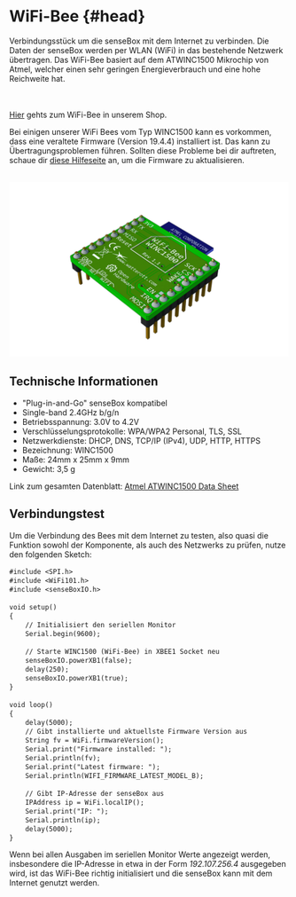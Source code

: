 # WiFi-Bee {#head}
<div class="description">Verbindungsstück um die senseBox mit dem Internet zu verbinden. Die Daten der senseBox werden per WLAN (WiFi) in das bestehende Netzwerk übertragen. Das WiFi-Bee basiert auf dem ATWINC1500 Mikrochip von Atmel, welcher einen sehr geringen Energieverbrauch und eine hohe Reichweite hat.</div>

<div class="line">
    <br>
    <br>
</div>

[Hier](http://ww1.microchip.com/downloads/en/DeviceDoc/ATWINC15x0-MR210xB-IEEE-802.11-b-g-n-SmartConnect-IoT-Module-Data-Sheet-DS70005304C.pdf) gehts zum WiFi-Bee in unserem Shop.

<div class="box_warning">
    <i class="fa fa-exclamation-circle fa-fw" aria-hidden="true" style="color: #f0ad4e"></i>
    Bei einigen unserer WiFi Bees vom Typ WINC1500 kann es vorkommen, dass eine veraltete Firmware (Version 19.4.4) installiert ist. Das kann zu Übertragungsproblemen führen. Sollten diese Probleme bei dir auftreten, schaue dir <a href="../../hilfe/additional-info.md">diese Hilfeseite</a> an, um die Firmware zu aktualisieren.
</div>
<br>

![WiFi-Bee](https://github.com/sensebox/resources/raw/master/gitbook_pictures/wifi_new_bottom.png)

## Technische Informationen

* "Plug-in-and-Go" senseBox kompatibel
* Single-band 2.4GHz b/g/n
* Betriebsspannung: 3.0V to 4.2V
* Verschlüsselungsprotokolle: WPA/WPA2 Personal, TLS, SSL
* Netzwerkdienste: DHCP, DNS, TCP/IP (IPv4), UDP, HTTP, HTTPS
* Bezeichnung: WINC1500
* Maße: 24mm x 25mm x 9mm
* Gewicht: 3,5 g

Link zum gesamten Datenblatt: [Atmel ATWINC1500 Data Sheet](http://ww1.microchip.com/downloads/en/DeviceDoc/ATWINC15x0-MR210xB-IEEE-802.11-b-g-n-SmartConnect-IoT-Module-Data-Sheet-DS70005304C.pdf)

## Verbindungstest

Um die Verbindung des Bees mit dem Internet zu testen, also quasi die Funktion sowohl der Komponente, als auch des Netzwerks zu prüfen, nutze den folgenden Sketch:

```arduino
#include <SPI.h>
#include <WiFi101.h>
#include <senseBoxIO.h>

void setup()
{
    // Initialisiert den seriellen Monitor
    Serial.begin(9600);

    // Starte WINC1500 (WiFi-Bee) in XBEE1 Socket neu
    senseBoxIO.powerXB1(false);
    delay(250);
    senseBoxIO.powerXB1(true);
}

void loop()
{
    delay(5000);
    // Gibt installierte und aktuellste Firmware Version aus
    String fv = WiFi.firmwareVersion();
    Serial.print("Firmware installed: ");
    Serial.println(fv);
    Serial.print("Latest firmware: ");
    Serial.println(WIFI_FIRMWARE_LATEST_MODEL_B);

    // Gibt IP-Adresse der senseBox aus
    IPAddress ip = WiFi.localIP();
    Serial.print("IP: ");
    Serial.println(ip);
    delay(5000);
}
```

Wenn bei allen Ausgaben im seriellen Monitor Werte angezeigt werden, insbesondere die IP-Adresse in etwa in der Form _192.107.256.4_ ausgegeben wird, ist das WiFi-Bee richtig initialisiert und die senseBox kann mit dem Internet genutzt werden.
